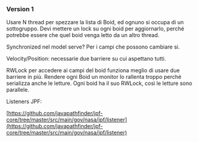 ### Version 1

Usare N thread per spezzare la lista di Boid, ed ognuno si occupa di un sottogruppo. Devi mettere un lock su ogni boid per aggiornarlo, perché potrebbe essere che quel boid venga letto da un altro thread.

Synchronized nel model serve? Per i campi che possono cambiare si.

Velocity/Position: necessarie due barriere su cui aspettano tutti.

RWLock per accedere ai campi del boid funziona meglio di usare due barriere in più. Rendere ogni Boid un monitor lo rallenta troppo perché serializza anche le letture. Ogni boid ha il suo RWLock, così le letture sono parallele.

Listeners JPF:

[https://github.com/javapathfinder/jpf-core/tree/master/src/main/gov/nasa/jpf/listener](https://github.com/javapathfinder/jpf-core/tree/master/src/main/gov/nasa/jpf/listener)
